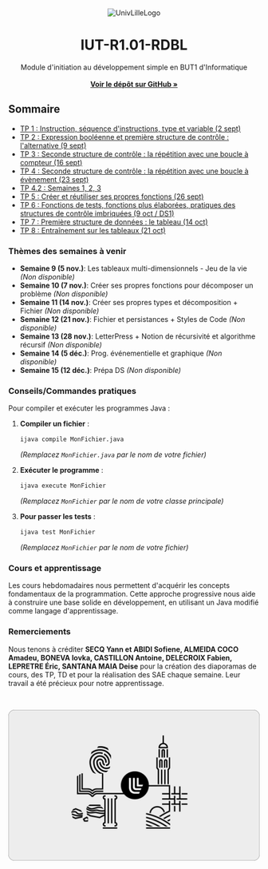 <br/>
<p align="center">
    <picture>
        <source media="(prefers-color-scheme: dark)" srcset="https://github.com/yannouuuu/IUT-R1.01-RDBL/raw/main/.github/assets/header_univlille_light.png" width="200px">
        <img alt="UnivLilleLogo" src="https://github.com/yannouuuu/IUT-R1.01-RDBL/raw/main/.github/assets/header_univlille_dark.png" width="200px">
    </picture>
  <h1 align="center">IUT-R1.01-RDBL</h1>
</p>

<p align="center">
    Module d'initiation au développement simple en BUT1 d'Informatique
    <br/>
    <br/>
    <a href="https://github.com/yannouuuu/IUT-R1.01-RDBL"><strong>Voir le dépôt sur GitHub »</strong></a>
</p>

## Sommaire

- [TP 1 : Instruction, séquence d'instructions, type et variable (2 sept)](./tp1/)
- [TP 2 : Expression booléenne et première structure de contrôle : l'alternative (9 sept)](./tp2/)
- [TP 3 : Seconde structure de contrôle : la répétition avec une boucle à compteur (16 sept)](./tp3/)
- [TP 4 : Seconde structure de contrôle : la répétition avec une boucle à évènement (23 sept)](./tp4/)
- [TP 4.2 : Semaines 1, 2, 3](./tp42/)
- [TP 5 : Créer et réutiliser ses propres fonctions (26 sept)](./tp5/)
- [TP 6 : Fonctions de tests, fonctions plus élaborées, pratiques des structures de contrôle imbriquées (9 oct / DS1)](./tp6/)
- [TP 7 : Première structure de données : le tableau (14 oct)](./tp7/)
- [TP 8 : Entraînement sur les tableaux (21 oct)](./tp8/)

### Thèmes des semaines à venir

- **Semaine 9 (5 nov.)**: Les tableaux multi-dimensionnels - Jeu de la vie *(Non disponible)*
- **Semaine 10 (7 nov.)**: Créer ses propres fonctions pour décomposer un problème *(Non disponible)*
- **Semaine 11 (14 nov.)**: Créer ses propres types et décomposition + Fichier *(Non disponible)*
- **Semaine 12 (21 nov.)**: Fichier et persistances + Styles de Code *(Non disponible)*
- **Semaine 13 (28 nov.)**: LetterPress + Notion de récursivité et algorithme récursif *(Non disponible)*
- **Semaine 14 (5 déc.)**: Prog. événementielle et graphique *(Non disponible)*
- **Semaine 15 (12 déc.)**: Prépa DS *(Non disponible)*

### Conseils/Commandes pratiques

Pour compiler et exécuter les programmes Java :

1. **Compiler un fichier** :
   ```bash
   ijava compile MonFichier.java
   ```
   *(Remplacez `MonFichier.java` par le nom de votre fichier)*

2. **Exécuter le programme** :
   ```bash
   ijava execute MonFichier
   ```
   *(Remplacez `MonFichier` par le nom de votre classe principale)*

3. **Pour passer les tests** :
    ```bash
    ijava test MonFichier
    ```
    *(Remplacez `MonFichier` par le nom de votre fichier)*

### Cours et apprentissage

Les cours hebdomadaires nous permettent d'acquérir les concepts fondamentaux de la programmation. Cette approche progressive nous aide à construire une base solide en développement, en utilisant un Java modifié comme langage d'apprentissage.

### Remerciements

Nous tenons à créditer **SECQ Yann et ABIDI Sofiene, ALMEIDA COCO Amadeu, BONEVA Iovka, CASTILLON
Antoine, DELECROIX Fabien, LEPRETRE Éric, SANTANA MAIA Deise** pour la création des diaporamas de cours, des TP, TD et pour la réalisation des SAE chaque semaine. Leur travail a été précieux pour notre apprentissage.

<br/>
<p align="center">
    <picture>
        <img alt="UnivLilleLogo" src="https://github.com/yannouuuu/IUT-SAE1.01/raw/main/.github/assets/footer_univlille.png">
    </picture>
</p>
